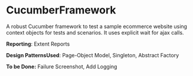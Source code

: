 # CucumberFramework
A robust Cucumber framework to test a sample ecommerce website using context objects for tests and scenarios. It uses explicit wait for ajax calls.

**Reporting**: Extent Reports

**Design PatternsUsed**: Page-Object Model, Singleton, Abstract Factory

**To be Done:** Failure Screenshot, Add Logging

